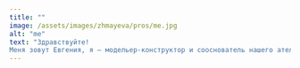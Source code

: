 ```yaml
---
title: ""
image: /assets/images/zhmayeva/pros/me.jpg
alt: "me"
text: "Здравствуйте!
Меня зовут Евгения, я — модельер-конструктор и сооснователь нашего ателье-мастерской. Одеждой я начала увлекаться ещё в юности. Образование у меня профильное - окончила Колледж Декоративно-Прикладного Искусства имени Карла Фаберже, а так же Московский Государственный Университет Дизайна и Технологии. Наше ателье работает задействуя всю цепочку — от эскиза и подбора материалов, до образцов и готовых изделий. Как с индивидуальным пошивом, так и с небольшими партиями для начинающих дизайнеров. Дело своё очень люблю и буду рада помочь воплотить в жизнь вещь вашей мечты!"
---
```

